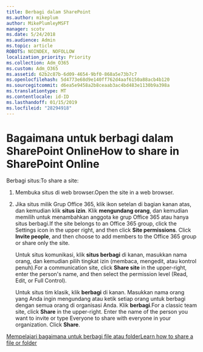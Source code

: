 ```yaml
---
title: Berbagi dalam SharePoint
ms.author: mikeplum
author: MikePlumleyMSFT
manager: scotv
ms.date: 5/24/2018
ms.audience: Admin
ms.topic: article
ROBOTS: NOINDEX, NOFOLLOW
localization_priority: Priority
ms.collection: Adm_O365
ms.custom: Adm_O365
ms.assetid: 62b2c87b-6d09-4654-9bf0-868a5e73b7c7
ms.openlocfilehash: 5d4773e68d9e140ff762d4aaf6150a88acb4b120
ms.sourcegitcommit: d6ea5e9458a2b8ceaab3ac4bd483e1130b9a398a
ms.translationtype: MT
ms.contentlocale: id-ID
ms.lasthandoff: 01/15/2019
ms.locfileid: "28294918"
---
```

# <a name="how-to-share-in-sharepoint-online"></a><span data-ttu-id="731f5-102">Bagaimana untuk berbagi dalam SharePoint Online</span><span class="sxs-lookup"><span data-stu-id="731f5-102">How to share in SharePoint Online</span></span>

<span data-ttu-id="731f5-103">Berbagi situs:</span><span class="sxs-lookup"><span data-stu-id="731f5-103">To share a site:</span></span>
  
1. <span data-ttu-id="731f5-104">Membuka situs di web browser.</span><span class="sxs-lookup"><span data-stu-id="731f5-104">Open the site in a web browser.</span></span>
    
2. <span data-ttu-id="731f5-p101">Jika situs milik Grup Office 365, klik ikon setelan di bagian kanan atas, dan kemudian klik **situs izin**. Klik **mengundang orang**, dan kemudian memilih untuk menambahkan anggota ke grup Office 365 atau hanya situs berbagi.</span><span class="sxs-lookup"><span data-stu-id="731f5-p101">If the site belongs to an Office 365 group, click the Settings icon in the upper right, and then click **Site permissions**. Click **Invite people**, and then choose to add members to the Office 365 group or share only the site.</span></span> 
    
    <span data-ttu-id="731f5-107">Untuk situs komunikasi, klik **situs berbagi** di kanan, masukkan nama orang, dan kemudian pilih tingkat izin (membaca, mengedit, atau kontrol penuh).</span><span class="sxs-lookup"><span data-stu-id="731f5-107">For a communication site, click **Share site** in the upper-right, enter the person's name, and then select the permission level (Read, Edit, or Full Control).</span></span> 
    
    <span data-ttu-id="731f5-p102">Untuk situs tim klasik, klik **berbagi** di kanan. Masukkan nama orang yang Anda ingin mengundang atau ketik setiap orang untuk berbagi dengan semua orang di organisasi Anda. Klik **berbagi**.</span><span class="sxs-lookup"><span data-stu-id="731f5-p102">For a classic team site, click **Share** in the upper-right. Enter the name of the person you want to invite or type Everyone to share with everyone in your organization. Click **Share**.</span></span>
    
[<span data-ttu-id="731f5-111">Mempelajari bagaimana untuk berbagi file atau folder</span><span class="sxs-lookup"><span data-stu-id="731f5-111">Learn how to share a file or folder</span></span>](https://go.microsoft.com/fwlink/?linkid=511430)
  

